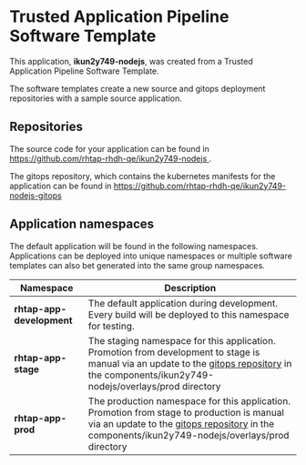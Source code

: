 # Trusted Application Pipeline Software Template

This application, **ikun2y749-nodejs**, was created from a Trusted Application Pipeline Software Template.

The software templates create a new source and gitops deployment repositories with a sample source application. 

## Repositories

The source code for your application can be found in [https://github.com/rhtap-rhdh-qe/ikun2y749-nodejs ](https://github.com/rhtap-rhdh-qe/ikun2y749-nodejs ).
 
The gitops repository, which contains the kubernetes manifests for the application can be found in 
[https://github.com/rhtap-rhdh-qe/ikun2y749-nodejs-gitops ](https://github.com/rhtap-rhdh-qe/ikun2y749-nodejs-gitops ) 

## Application namespaces 

The default application will be found in the following namespaces. Applications can be deployed into unique namespaces or multiple software templates can also bet generated into the same group namespaces.  

|  Namespace   |  Description   |  
| -------- | -------- |   
| **rhtap-app-development** | The default application during development. Every build will be deployed to this namespace for testing. | 
| **rhtap-app-stage** | The staging namespace for this application. Promotion from development to stage is manual via an update to the [gitops repository](https://github.com/rhtap-rhdh-qe/ikun2y749-nodejs-gitops ) in the components/ikun2y749-nodejs/overlays/prod directory |  
| **rhtap-app-prod** | The production namespace for this application. Promotion from stage to production is manual via an update to the [gitops repository](https://github.com/rhtap-rhdh-qe/ikun2y749-nodejs-gitops ) in the components/ikun2y749-nodejs/overlays/prod directory | 
